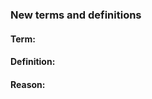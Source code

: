 ### New terms and definitions

#### Term:
<!--- Please, provide the new term or definition you would like to propose. -->

#### Definition:
<!--- Please, provide the new definition you would like to propose. -->

#### Reason:
<!--- Please, provide the motivation for your proposal, e.g. "The definition provided is not conformat to our internal rules, namely it contains definitions about the defnition and reuses terms present in the glossary entry." -->
